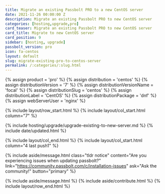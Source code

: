 ```yaml
---
title: Migrate an existing Passbolt PRO to a new CentOS server 
date: 2021-11-26 00:00:00 Z
description: Migrate an existing Passbolt PRO to new CentOS server
categories: [hosting,upgrade,pro]
card_teaser: Migrate an existing Passbolt PRO to new CentOS server 
card_title: Migrate to new CentOS server
card_position: 9
sidebar: [hosting, upgrade]
passbolt_version: pro
icon: fa-centos
layout: default
slug: migrate-existing-pro-to-centos-server
permalink: /:categories/:slug.html
---
```


{% assign product = 'pro' %}
{% assign distribution = 'centos' %}
{% assign distributionVersion = '7' %}
{% assign distributionVersionName = 'focal' %}
{% assign distributionSlug = 'centos' %}
{% assign distributionLabel = 'CentOS' %}
{% assign distributionPackage = 'dnf' %}
{% assign webServerUser = 'nginx' %}

{% include layout/row_start.html %}
{% include layout/col_start.html column="7" %}

{% include hosting/upgrade/upgrade-existing-to-new-server.md %}
{% include date/updated.html %}

{% include layout/col_end.html %}
{% include layout/col_start.html column="4 last push1" %}

{% include aside/message.html
    class="tldr notice"
    content="Are you experiencing issues when updating passbolt?"
    link="https://community.passbolt.com/c/installation-issues"
    ask="Ask the community!"
    button="primary"
%}

{% include aside/message.html %}
{% include aside/contribute.html %}
{% include layout/row_end.html %}
